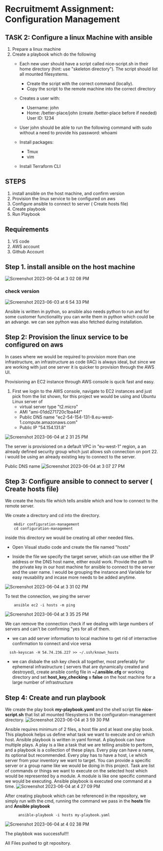 # Recruitmemt Assignment: Configuration Management

## TASK 2: Configure a linux Machine with ansible

1. Prepare a linux machine
2. Create a playbook which do the following
   - Each new user should have a script called nice-script.sh in their home directory (hint: use "skeleton directory"). The script should list all mounted filesystems.
     - Create the script with the correct command (locally).
     - Copy the script to the remote machine into the correct directory

   - Creates a user with:
     - Username: john
     - Home: /better-place/john (create /better-place before if needed) User ID: 1234
   - User john should be able to run the following command with sudo without a need to provide his password: whoami
   - Install packages:
     - Tmux
     - vim
   - Install Terraform CLI 

## STEPS
1. install ansible on the host machine, and confirm version
2. Provision the linux service to be configured on aws
3. Configure ansible to connect to server ( Create hosts file)
4. Create playbook
5. Run Playbook 

## Requirements
1. VS code
2. AWS account
3. Github Account

## Step 1. install ansible on the host machine

![Screenshot 2023-06-04 at 3 02 08 PM](https://github.com/kurlinz/python-app/assets/123019485/6ba0158d-a747-4fa0-b903-cac919a92843)

### check version
![Screenshot 2023-06-03 at 6 54 33 PM](https://github.com/kurlinz/configuration-management/assets/123019485/2f40f8df-40dc-4b96-9d64-0a52be00b83c)

Ansible is written in python, so ansible also needs python to run and for some customer functionality you can write them in python which could be an advange. we can see python was also fetched during installation.

## Step 2: Provision the linux service to be configured on aws

In cases where we would be required to provision more than one infrastructure, an infrastructure as code (IAC) is always ideal, but since we are working with just one server it is quicker to provision through the AWS UI.

Provisioning an EC2 instance through AWS console is qucik fast and easy.

1. First we login to the AWS console, navigate to EC2 instances and just pick from the list shown, for this project we would be using and Ubuntu Linux server of 
   - virtual server type "t2.micro"
   - AMI "ami-01dd271720c1ba44f"
   - Public DNS name "ec2-54-154-131-8.eu-west-1.compute.amazonaws.com"
   - Public IP "54.154.131.8"

![Screenshot 2023-06-04 at 2 31 25 PM](https://github.com/kurlinz/python-app/assets/123019485/29629608-4b4e-4b4a-b706-e67f6e8f9d7a)

The server is provisioned on a default VPC in "eu-west-1" region, a an already defined security group which just allows ssh connection on port 22.
i would be using an already existing key to connect to the server.

Public DNS name
![Screenshot 2023-06-04 at 3 07 27 PM](https://github.com/kurlinz/python-app/assets/123019485/22556386-c9f6-4ce1-9723-62d96e32aa4d)

## Step 3: Configure ansible to connect to server ( Create hosts file)
We create the hosts file which tells ansible which and how to connect to the remote server.

We create a directory and cd into the directory.
```
    mkdir configuration-management
    cd configuration-management
 ```
inside this directory we would be creating all other needed files.

* Open Visual studio code and create the file named "hosts"

* Inside the file we specify the target server, which can use either the IP address or the DNS host name, either eould work. Provide the path to the private key in our host machine for ansible to connect to the server and the user name. I would be grouping the instance and Variable for easy reusability and incase more needs to be added anytime.

![Screenshot 2023-06-04 at 3 31 02 PM](https://github.com/kurlinz/python-app/assets/123019485/244f539b-0ec1-4493-81ed-af971e210e48)

To test the connection, we ping the server
```
    ansible ec2 -i hosts -m ping
```

![Screenshot 2023-06-04 at 3 35 25 PM](https://github.com/kurlinz/python-app/assets/123019485/f26a9166-2a12-4350-b923-69aa3b2170a1)

We can remove the connection check if we dealing with large numbers of servers and can't be confirming "yes for all of them.
* we can add server information to local machine to get rid of interractive confirmation to connect and vice versa
```
  ssh-keyscan -H 54.74.236.227 >> ~/.ssh/known_hosts
```
* we can disbale the ssh key check all together, most preferably for ephemeral infrastructure ( servers that are dynamically created and destroyed), create ansible config file in **~/.ansible.cfg** or working directory and set **host_key_checking = false** on the host machine for a large number of infrastructure


## Step 4: Create and run playbook

We create the play book **my-playbook.yaml** and the shell script file **nice-script.sh** that list all mounted filesystems in the configuraton-management directory.
![Screenshot 2023-06-04 at 3 59 30 PM](https://github.com/kurlinz/python-app/assets/123019485/725799ef-3590-4ee2-9a2a-ae672c562a3e)

Ansible requires minimum of 2 files, a host file and at least one play book. This playbook helps us define what task we want to execute and on which host. Ansible playbook is written in yaml format. A playbook can have multiple plays. A play is a like a task that we are telling ansible to perform, and a playbook is a collection of these plays. Every play can have a name, its optional but recommended. Every play has to have a host, i.e which server from your inventory we want to target. You can provide a specific server or a group name like we would be doing in this project. Task are list of commands or things we want to execute on the selected host which would be represented by a module. A module is like one specific command we would be executing. Ansible playbook is executed one command at a time.
![Screenshot 2023-06-04 at 4 27 09 PM](https://github.com/kurlinz/python-app/assets/123019485/70bbd5a2-6b98-4561-84d1-12de8cb5f469)

After creating playbook which can be referenced in the repository, we simply run with the cmd, running the command we pass in the **hosts** file and **Ansible playbook**
```
      ansible-playbook -i hosts my-playbook.yaml
```
![Screenshot 2023-06-04 at 4 02 38 PM](https://github.com/kurlinz/python-app/assets/123019485/8a658e80-12dd-4d1c-8bc8-4103509ef2c3)

The playbbok was successful!!!

All Files pushed to git repository.












